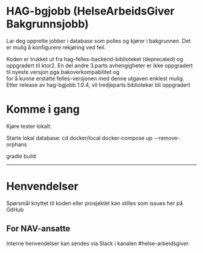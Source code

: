 HAG-bgjobb (HelseArbeidsGiver Bakgrunnsjobb)
================

Lar deg opprette jobber i database som polles og kjører i bakgrunnen.
Det er mulig å konfigurere rekjøring ved feil.

Koden er trukket ut fra hag-felles-backend-biblioteket (deprecated) og oppgradert til ktor2.
En del andre 3.parts avhengigheter er ikke oppgradert til nyeste versjon pga bakoverkompabilitet og  
for å kunne erstatte felles-versjonen med denne utgaven enklest mulig. 
Etter release av hag-bgjobb 1.0.4, vil tredjeparts biblioteker bli oppgradert 

# Komme i gang

Kjøre tester lokalt:

Starte lokal database:
cd docker/local
docker-compose up --remove-orphans

gradle build

---

# Henvendelser

Spørsmål knyttet til koden eller prosjektet kan stilles som issues her på GitHub


## For NAV-ansatte

Interne henvendelser kan sendes via Slack i kanalen #helse-arbeidsgiver.